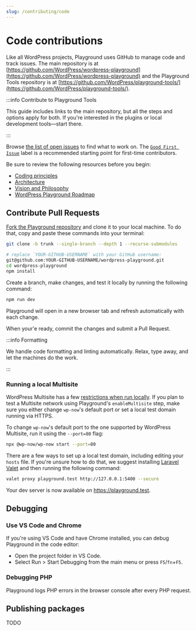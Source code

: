 ```yaml
---
slug: /contributing/code
---
```


# Code contributions

Like all WordPress projects, Playground uses GitHub to manage code and track issues. The main repository is at [https://github.com/WordPress/wordpress-playground](https://github.com/WordPress/wordpress-playground) and the Playground Tools repository is at [https://github.com/WordPress/playground-tools/](https://github.com/WordPress/playground-tools/).

:::info Contribute to Playground Tools

This guide includes links to the main repository, but all the steps and options apply for both. If you're interested in the plugins or local development tools—start there.

:::

Browse [the list of open issues](https://github.com/wordpress/wordpress-playground/issues) to find what to work on. The [`Good First Issue`](https://github.com/wordpress/wordpress-playground/issues?q=is%3Aopen+is%3Aissue+label%3A%22Good+First+Issue%22) label is a recommended starting point for first-time contributors.

Be sure to review the following resources before you begin:

-   [Coding principles](/contributing/coding-standards)
-   [Architecture](/developers/architecture)
-   [Vision and Philosophy](https://github.com/WordPress/wordpress-playground/issues/472)
-   [WordPress Playground Roadmap](https://github.com/WordPress/wordpress-playground/issues/525)

## Contribute Pull Requests

[Fork the Playground repository](https://github.com/WordPress/wordpress-playground/fork) and clone it to your local machine. To do that, copy and paste these commands into your terminal:

```bash
git clone -b trunk --single-branch --depth 1 --recurse-submodules

# replace `YOUR-GITHUB-USERNAME` with your GitHub username:
git@github.com:YOUR-GITHUB-USERNAME/wordpress-playground.git
cd wordpress-playground
npm install
```

Create a branch, make changes, and test it locally by running the following command:

```bash
npm run dev
```

Playground will open in a new browser tab and refresh automatically with each change.

When your'e ready, commit the changes and submit a Pull Request.

:::info Formatting

We handle code formatting and linting automatically. Relax, type away, and let the machines do the work.

:::

### Running a local Multisite

WordPress Multisite has a few [restrictions when run locally](https://developer.wordpress.org/advanced-administration/multisite/prepare-network/#restrictions). If you plan to test a Multisite network using Playground's `enableMultisite` step, make sure you either change `wp-now`'s default port or set a local test domain running via HTTPS.

To change `wp-now`'s default port to the one supported by WordPress Multisite, run it using the `--port=80` flag:

```bash
npx @wp-now/wp-now start --port=80
```

There are a few ways to set up a local test domain, including editing your `hosts` file. If you're unsure how to do that, we suggest installing [Laravel Valet](https://laravel.com/docs/11.x/valet) and then running the following command:

```bash
valet proxy playground.test http://127.0.0.1:5400 --secure
```

Your dev server is now available on https://playground.test.

## Debugging

### Use VS Code and Chrome

If you're using VS Code and have Chrome installed, you can debug Playground in the code editor:

-   Open the project folder in VS Code.
-   Select Run > Start Debugging from the main menu or press `F5`/`fn`+`F5`.

### Debugging PHP

Playground logs PHP errors in the browser console after every PHP request.

## Publishing packages

TODO
